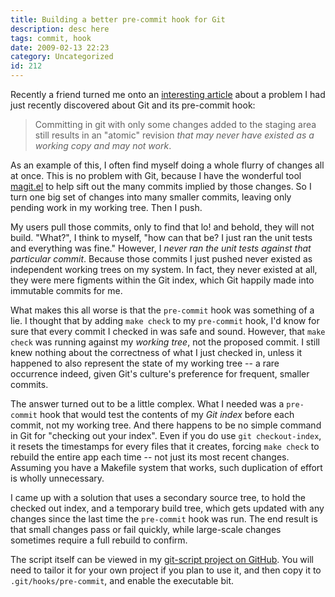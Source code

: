 ```yaml
---
title: Building a better pre-commit hook for Git
description: desc here
tags: commit, hook
date: 2009-02-13 22:23
category: Uncategorized
id: 212
---
```


Recently a friend turned me onto an [interesting article](http://fourkitchens.com/comment/reply/109) about a problem I had just recently discovered about Git and its pre-commit hook:

> Committing in git with only some changes added to the staging area still results in an "atomic" revision *that may never have existed as a working copy and may not work*.


<!--more-->
As an example of this, I often find myself doing a whole flurry of changes all at once.  This is no problem with Git, because I have the wonderful tool [magit.el](http://zagadka.vm.bytemark.co.uk/magit/) to help sift out the many commits implied by those changes.  So I turn one big set of changes into many smaller commits, leaving only pending work in my working tree.  Then I push.

My users pull those commits, only to find that lo! and behold, they will not build.  "What?", I think to myself, "how can that be?  I just ran the unit tests and everything was fine."  However, I *never ran the unit tests against that particular commit*.  Because those commits I just pushed never existed as independent working trees on my system.  In fact, they never existed at all, they were mere figments within the Git index, which Git happily made into immutable commits for me.

What makes this all worse is that the `pre-commit` hook was something of a lie.  I thought that by adding `make check` to my `pre-commit` hook, I'd know for sure that every commit I checked in was safe and sound.  However, that `make check` was running against my *working tree*, not the proposed commit.  I still knew nothing about the correctness of what I just checked in, unless it happened to also represent the state of my working tree -- a rare occurrence indeed, given Git's culture's preference for frequent, smaller commits.

The answer turned out to be a little complex.  What I needed was a `pre-commit` hook that would test the contents of my *Git index* before each commit, not my working tree.  And there happens to be no simple command in Git for "checking out your index".  Even if you do use `git checkout-index`, it resets the timestamps for every files that it creates, forcing `make check` to rebuild the entire app each time -- not just its most recent changes.  Assuming you have a Makefile system that works, such duplication of effort is wholly unnecessary.

I came up with a solution that uses a secondary source tree, to hold the checked out index, and a temporary build tree, which gets updated with any changes since the last time the `pre-commit` hook was run.  The end result is that small changes pass or fail quickly, while large-scale changes sometimes require a full rebuild to confirm.

The script itself can be viewed in my [git-script project on GitHub](http://github.com/jwiegley/git-scripts/blob/47a743a7aa519d6d677d800742e4db47570e1bc6/pre-commit.sh).  You will need to tailor it for your own project if you plan to use it, and then copy it to `.git/hooks/pre-commit`, and enable the executable bit.

